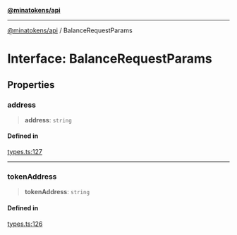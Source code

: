 [**@minatokens/api**](../README.md)

***

[@minatokens/api](../globals.md) / BalanceRequestParams

# Interface: BalanceRequestParams

## Properties

### address

> **address**: `string`

#### Defined in

[types.ts:127](https://github.com/zkcloudworker/minatokens-lib/blob/main/packages/api/src/types.ts#L127)

***

### tokenAddress

> **tokenAddress**: `string`

#### Defined in

[types.ts:126](https://github.com/zkcloudworker/minatokens-lib/blob/main/packages/api/src/types.ts#L126)
